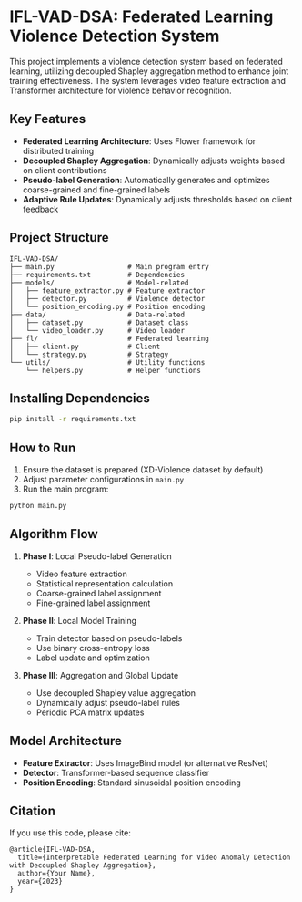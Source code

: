# IFL-VAD-DSA: Federated Learning Violence Detection System

This project implements a violence detection system based on federated learning, utilizing decoupled Shapley aggregation method to enhance joint training effectiveness. The system leverages video feature extraction and Transformer architecture for violence behavior recognition.

## Key Features

- **Federated Learning Architecture**: Uses Flower framework for distributed training
- **Decoupled Shapley Aggregation**: Dynamically adjusts weights based on client contributions
- **Pseudo-label Generation**: Automatically generates and optimizes coarse-grained and fine-grained labels
- **Adaptive Rule Updates**: Dynamically adjusts thresholds based on client feedback

## Project Structure

```
IFL-VAD-DSA/
├── main.py                  # Main program entry
├── requirements.txt         # Dependencies
├── models/                  # Model-related
│   ├── feature_extractor.py # Feature extractor
│   ├── detector.py          # Violence detector
│   └── position_encoding.py # Position encoding
├── data/                    # Data-related
│   ├── dataset.py           # Dataset class
│   └── video_loader.py      # Video loader
├── fl/                      # Federated learning
│   ├── client.py            # Client
│   └── strategy.py          # Strategy
└── utils/                   # Utility functions
    └── helpers.py           # Helper functions
```

## Installing Dependencies

```bash
pip install -r requirements.txt
```

## How to Run

1. Ensure the dataset is prepared (XD-Violence dataset by default)
2. Adjust parameter configurations in `main.py`
3. Run the main program:

```bash
python main.py
```

## Algorithm Flow

1. **Phase I**: Local Pseudo-label Generation
   - Video feature extraction
   - Statistical representation calculation
   - Coarse-grained label assignment
   - Fine-grained label assignment

2. **Phase II**: Local Model Training
   - Train detector based on pseudo-labels
   - Use binary cross-entropy loss
   - Label update and optimization

3. **Phase III**: Aggregation and Global Update
   - Use decoupled Shapley value aggregation
   - Dynamically adjust pseudo-label rules
   - Periodic PCA matrix updates

## Model Architecture

- **Feature Extractor**: Uses ImageBind model (or alternative ResNet)
- **Detector**: Transformer-based sequence classifier
- **Position Encoding**: Standard sinusoidal position encoding

## Citation

If you use this code, please cite:

```
@article{IFL-VAD-DSA,
  title={Interpretable Federated Learning for Video Anomaly Detection with Decoupled Shapley Aggregation},
  author={Your Name},
  year={2023}
}
``` 